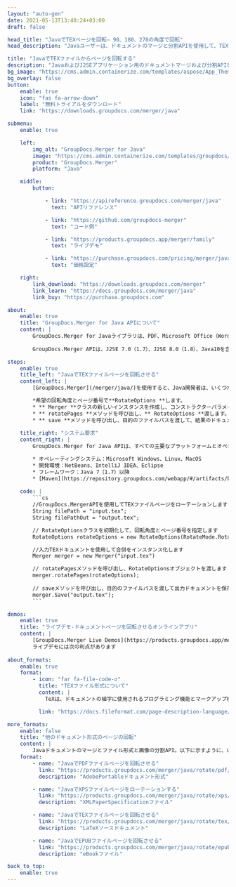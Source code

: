 ```yaml
---
layout: "auto-gen"
date: 2021-05-13T13:40:24+03:00
draft: false

head_title: "JavaでTEXページを回転– 90、180、270の角度で回転"
head_description: "Javaユーザーは、ドキュメントのマージと分割APIを使用して、TEXファイルの特定のドキュメントページまたはすべてのドキュメントページを90、180、270の回転角度で回転します。"

title: "JavaでTEXファイルからページを回転する"
description: "JavaおよびJ2SEアプリケーション用のドキュメントマージおよび分割APIを使用して、TEXファイルの選択的またはすべてのドキュメントページを90、180、または270回転角に回転します."
bg_image: "https://cms.admin.containerize.com/templates/aspose/App_Themes/V3/images/bg/header1.png"
bg_overlay: false
button:
    enable: true
    icon: "fas fa-arrow-down"
    label: "無料トライアルをダウンロード"
    link: "https://downloads.groupdocs.com/merger/java"

submenu:
    enable: true

    left:
        img_alt: "GroupDocs.Merger for Java"
        image: "https://cms.admin.containerize.com/templates/groupdocs/images/product-logos/90x90-noborder/groupdocs-merger-java.png"
        product: "GroupDocs.Merger"
        platform: "Java"

    middle:
        button:

            - link: "https://apireference.groupdocs.com/merger/java"
              text: "APIリファレンス"

            - link: "https://github.com/groupdocs-merger"
              text: "コード例"

            - link: "https://products.groupdocs.app/merger/family"
              text: "ライブデモ"

            - link: "https://purchase.groupdocs.com/pricing/merger/java"
              text: "価格設定"

    right:
        link_download: "https://downloads.groupdocs.com/merger"
        link_learn: "https://docs.groupdocs.com/merger/java"
        link_buy: "https://purchase.groupdocs.com"

about:
    enable: true
    title: "GroupDocs.Merger for Java APIについて"
    content: |
        GroupDocs.Merger for Javaライブラリは、PDF、Microsoft Office（Word、Excel、PowerPoint、OneNote）、OpenDocument、HTML、画像など、.NETアプリケーション内のさまざまなドキュメント形式を安全にマージおよび分割するためのシンプルなソリューションを提供します。コードを数行追加するだけで、移動、削除、回転、スワップ、抽出、ドキュメント内のページの向きの変更など、いくつかのドキュメント操作を実行できます。ドキュメントマージAPIは、ドキュメントページを画像としてプレビューして、ページのドキュメント構造、フォーマット、コンテンツを分析することもサポートしています。
        
        GroupDocs.Merger APIは、J2SE 7.0（1.7）、J2SE 8.0（1.8）、Java10を含むすべての主要なオペレーティングシステムとJavaバージョンで十分にサポートされています。

steps:
    enable: true
    title_left: "JavaでTEXファイルページを回転させる"
    content_left: |
        [GroupDocs.Merger](/merger/java/)を使用すると、Java開発者は、いくつかの簡単な手順を実行することで、TEXファイル内の特定またはすべてのページを90、180、または270回転角で簡単に回転できます。

        *希望の回転角度とページ番号で**RotateOptions **します。
        * ** Merger **クラスの新しいインスタンスを作成し、コンストラクターパラメーターとしてソースドキュメントパスを渡します。
        * ** rotatePages **メソッドを呼び出し、** RotateOptions **渡します。
        * ** save **メソッドを呼び出し、目的のファイルパスを渡して、結果のドキュメントを保存します。
        
    title_right: "システム要求"
    content_right: |
        GroupDocs.Merger for Java APIは、すべての主要なプラットフォームとオペレーティングシステムでサポートされています。以下のコードを実行する前に、システムに次の前提条件がインストールされていることを確認してください。

        * オペレーティングシステム：Microsoft Windows、Linux、MacOS
        * 開発環境：NetBeans、IntelliJ IDEA、Eclipse
        * フレームワーク：Java 7（1.7）以降
        * [Maven](https://repository.groupdocs.com/webapp/#/artifacts/browse/tree/General/repo/com/groupdocs/groupdocs-merger)から最新バージョンのGroupDocs.Merger for Javaをダウンロードします。
        
    code: |
        ```cs
        //GroupDocs.MergerAPIを使用してTEXファイルページをローテーションします
        String filePath = "input.tex";
        String filePathOut = "output.tex";

        // RotateOptionsクラスを初期化して、回転角度とページ番号を指定します
        RotateOptions rotateOptions = new RotateOptions(RotateMode.Rotate180, new int[] { 2, 3 });

        //入力TEXドキュメントを使用して合併をインスタンス化します
        Merger merger = new Merger("input.tex")

        // rotatePagesメソッドを呼び出し、RotateOptionsオブジェクトを渡します
        merger.rotatePages(rotateOptions);
            
        // saveメソッドを呼び出し、目的のファイルパスを渡して出力ドキュメントを保存します
        merger.Save("output.tex");
        ```

demos:
    enable: true
    title: "ライブデモ-ドキュメントページを回転させるオンラインアプリ"
    content: |
        [GroupDocs.Merger Live Demos](https://products.groupdocs.app/merger/tex)Webサイトにアクセスして、TEXファイル内のページを今すぐローテーションしてください。  
        ライブデモには次の利点があります
        
about_formats:
    enable: true
    format:
        - icon: "far fa-file-code-o"
          title: "TEXファイル形式について"
          content: |
            TeXは、ドキュメントの植字に使用されるプログラミング機能とマークアップ機能で構成される言語です。スタンフォード大学のDonaldKnuthは、この機知に富んだ植字システムの作成者です。世界中で、TeXは、高品質の技術文書を作成するための著者と発行者の究極の選択肢です。 TeXは、複雑な数式をフォーマットするという優れた仕事をします。 TeXは、高品質の写真植字機と組み合わせて、従来の最高の植字システムによって生成された結果と競合します。したがって、最も上品なデジタル活字システムと見なされます。 TeX入力ファイルはASCIIコードに基づいているため、ライター、出版マネージャー、評論家の間で原稿を共有できます。多種多様なコンピューティング環境、ほとんどすべての最新のプラットフォーム、および多くの古いプラットフォームがTeXをサポートしています。さらに、TeXは無料のソフトウェアであり、幅広い消費者が利用できます。多くのUNIXインストールでは、さまざまな目的でUNIXtroffとTeXの両方をフォーマットシステムとして使用しています。他の植字タスクは、LaTeX、ConTeXt、および他のマクロパッケージの形で途方もなく実行されます。

          link: "https://docs.fileformat.com/page-description-language/tex/"

more_formats:
    enable: false
    title: "他のドキュメント形式のページの回転"
    content: |
        Javaドキュメントのマージとファイル形式と画像の分割API。以下に示すように、いくつかの一般的なファイル形式のページをローテーションします。
    format: 
        - name: "JavaでPDFファイルページを回転させる"
          link: "https://products.groupdocs.com/merger/java/rotate/pdf/"
          description: "AdobePortableドキュメント形式"

        - name: "JavaでXPSファイルページをローテーションする"
          link: "https://products.groupdocs.com/merger/java/rotate/xps/"
          description: "XMLPaperSpecificationファイル"

        - name: "JavaでTEXファイルページを回転させる"
          link: "https://products.groupdocs.com/merger/java/rotate/tex/"
          description: "LaTeXソースドキュメント"

        - name: "JavaでEPUBファイルページを回転させる"
          link: "https://products.groupdocs.com/merger/java/rotate/epub/"
          description: "eBookファイル"

back_to_top:
    enable: true
---
```

